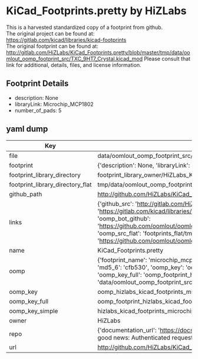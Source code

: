 # KiCad_Footprints.pretty by HiZLabs  
This is a harvested standardized copy of a footprint from github.  
The original project can be found at:  
https://gitlab.com/kicad/libraries/kicad-footprints  
The original footprint can be found at:
http://gitlab.com/HiZLabs/KiCad_Footprints.pretty/blob/master/tmp/data/oomlout_oomp_footprint_src/TXC_9HT7_Crystal.kicad_mod
Please consult that link for additional, details, files, and license information.  
## Footprint Details
* description: None  
* libraryLink: Microchip_MCP1802  
* number_of_pads: 5  
## yaml dump  
| Key | Value |  
| --- | --- |  
| file | data/oomlout_oomp_footprint_src/KiCad_Footprints.pretty/Microchip_MCP1802.kicad_mod |  
| footprint | {'description': None, 'libraryLink': 'Microchip_MCP1802', 'number_of_pads': 5} |  
| footprint_library_directory | footprint_library_owner/HiZLabs_KiCad_Footprints.pretty |  
| footprint_library_directory_flat | tmp/data/oomlout_oomp_footprint_src/footprints_flat/hizlabs_kicad_footprints_microchip_mcp1802/working |  
| github_path | http://github.com/HiZLabs/KiCad_Footprints.pretty/blob/master/tmp/data/oomlout_oomp_footprint_src/Microchip_MCP1802.kicad_mod |  
| links | {'github_src': 'http://gitlab.com/HiZLabs/KiCad_Footprints.pretty/blob/master/tmp/data/oomlout_oomp_footprint_src/TXC_9HT7_Crystal.kicad_mod', 'github_src_repo': 'https://gitlab.com/kicad/libraries/kicad-footprints', 'oomp_bot': 'tmp/data/oomlout_oomp_footprint_src/footprints/hizlabs_kicad_footprints_microchip_mcp1802/working', 'oomp_bot_github': 'https://github.com/oomlout/oomlout_oomp_footprint_bot/tree/main/tmp/data/oomlout_oomp_footprint_src/footprints/hizlabs_kicad_footprints_microchip_mcp1802/working', 'oomp_src_flat': 'footprints_flat/tmp/data/oomlout_oomp_footprint_src/footprints_flat/hizlabs_kicad_footprints_microchip_mcp1802/working', 'oomp_src_flat_github': 'https://github.com/oomlout/oomlout_oomp_footprint_src/tree/main/tmp/data/oomlout_oomp_footprint_src/footprints_flat/hizlabs_kicad_footprints_microchip_mcp1802/working'} |  
| name | KiCad_Footprints.pretty |  
| oomp | {'footprint_name': 'microchip_mcp1802', 'library_name': 'kicad_footprints', 'md5': 'cfb530c3c920c9b4202104c14d2c7248', 'md5_10': 'cfb530c3c9', 'md5_5': 'cfb53', 'md5_6': 'cfb530', 'oomp_key': 'oomp_hizlabs_kicad_footprints_microchip_mcp1802', 'oomp_key_extra': 'oomp_footprint_hizlabs_kicad_footprints_microchip_mcp1802', 'oomp_key_full': 'oomp_footprint_hizlabs_kicad_footprints_microchip_mcp1802_cfb530', 'oomp_key_simple': 'hizlabs_kicad_footprints_microchip_mcp1802', 'original_filename': 'data/oomlout_oomp_footprint_src/KiCad_Footprints.pretty/Microchip_MCP1802.kicad_mod', 'owner_name': 'hizlabs'} |  
| oomp_key | oomp_hizlabs_kicad_footprints_microchip_mcp1802 |  
| oomp_key_full | oomp_footprint_hizlabs_kicad_footprints_microchip_mcp1802 |  
| oomp_key_simple | hizlabs_kicad_footprints_microchip_mcp1802 |  
| owner | HiZLabs |  
| repo | {'documentation_url': 'https://docs.github.com/rest/overview/resources-in-the-rest-api#rate-limiting', 'message': "API rate limit exceeded for 84.66.142.224. (But here's the good news: Authenticated requests get a higher rate limit. Check out the documentation for more details.)"} |  
| url | http://github.com/HiZLabs/KiCad_Footprints.pretty |  

